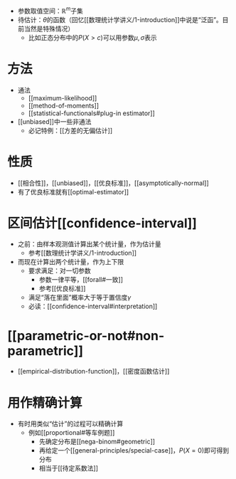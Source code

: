 - 参数取值空间：$\mathbb R^m$子集
- 待估计：$\theta$的函数（回忆[[数理统计学讲义/1-introduction]]中说是“泛函”。目前当然是特殊情况）
  - 比如正态分布中的$P(X>c)$可以用参数$\mu, \sigma$表示
# 方法
- 通法
  - [[maximum-likelihood]]
  - [[method-of-moments]]
  - [[statistical-functionals#plug-in estimator]]
- [[unbiased]]中一些非通法
  - 必记特例：[[方差的无偏估计]]
# 性质
- [[相合性]]，[[unbiased]]，[[优良标准]]，[[asymptotically-normal]]
- 有了优良标准就有[[optimal-estimator]]
# 区间估计[[confidence-interval]]
- 之前：由样本观测值计算出某个统计量，作为估计量
  - 参考[[数理统计学讲义/1-introduction]]
- 而现在计算出两个统计量，作为上下限
  - 要求满足：对一切参数
    - 参数一律平等，[[forall#一致]]
    - 参考[[优良标准]]
  - 满足“落在里面”概率大于等于置信度$\gamma$
  - 必读：[[confidence-interval#interpretation]]
# [[parametric-or-not#non-parametric]]
- [[empirical-distribution-function]]，[[密度函数估计]]
# 用作精确计算
- 有时用类似“估计”的过程可以精确计算
  - 例如[[proportional#等车例题]]
    - 先确定分布是[[nega-binom#geometric]]
    - 再给定一个[[general-principles/special-case]]，$P(X=0)$即可得到分布
    - 相当于[[待定系数法]]
